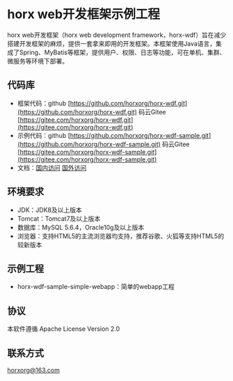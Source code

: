 # horx web开发框架示例工程
horx web开发框架（horx web development framework，horx-wdf）旨在减少搭建开发框架的麻烦，提供一套拿来即用的开发框架。本框架使用Java语言，集成了Spring、MyBatis等框架，提供用户、权限、日志等功能，可在单机、集群、微服务等环境下部署。

## 代码库
- 框架代码：github [https://github.com/horxorg/horx-wdf.git](https://github.com/horxorg/horx-wdf.git)  码云Gitee [https://gitee.com/horxorg/horx-wdf.git](https://gitee.com/horxorg/horx-wdf.git)
- 示例代码：github [https://github.com/horxorg/horx-wdf-sample.git](https://github.com/horxorg/horx-wdf-sample.git)  码云Gitee [https://gitee.com/horxorg/horx-wdf-sample.git](https://gitee.com/horxorg/horx-wdf-sample.git)
- 文档：[国内访问](http://horxorg.gitee.io/horx-wdf-docs/index.html)  [国外访问](http://horxorg.github.io/horx-wdf-docs/index.html)

## 环境要求
- JDK：JDK8及以上版本
- Tomcat：Tomcat7及以上版本
- 数据库：MySQL 5.6.4，Oracle10g及以上版本
- 浏览器：支持HTML5的主流浏览器均支持，推荐谷歌、火狐等支持HTML5的较新版本

## 示例工程
- horx-wdf-sample-simple-webapp：简单的webapp工程

## 协议
本软件遵循 Apache License Version 2.0

## 联系方式
horxorg@163.com
